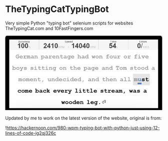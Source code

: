# TheTypingCatTypingBot
Very simple Python "typing bot" selenium scripts for websites TheTypingCat.com and 10FastFingers.com

![alt text](https://github.com/Lyssers/TheTypingCatTypingBot/blob/master/screenshot.png)

Updated by me to work on the latest version of the website, original is from:

!https://hackernoon.com/980-wpm-typing-bot-with-python-just-using-12-lines-of-code-ig2qj326c
